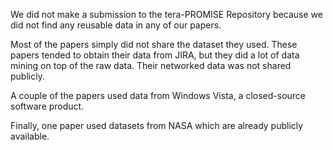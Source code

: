 We did not make a submission to the tera-PROMISE Repository because we did not find any reusable data in any of our papers.

Most of the papers simply did not share the dataset they used. These papers tended to obtain their data from JIRA, but they did a lot of data mining on top of the raw data. Their networked data was not shared publicly.

A couple of the papers used data from Windows Vista, a closed-source software product. 

Finally, one paper used datasets from NASA which are already publicly available.